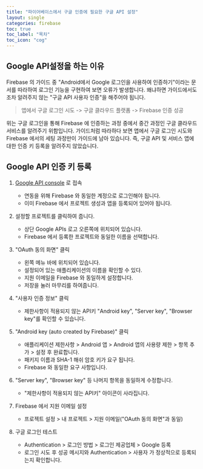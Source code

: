 ```yaml
---
title: "파이어베이스에서 구글 인증에 필요한 구글 API 설정"
layout: single
categories: firebase
toc: true
toc_label: "목차"
toc_icon: "cog"
---
```


## Google API설정을 하는 이유

Firebase 의 가이드 중 "Android에서 Google 로그인을 사용하여 인증하기"이라는 문서를 따라하여 로그인 기능을 구현하여 보면 오류가 발생합니다. 왜냐하면 가이드에서도 조차 알려주지 않는 "구글 API 사용자 인증"을 해주어야 됩니다.

> 앱에서 구글 로그인 시도 -> 구글 클라우드 플랫폼 -> Firebase 인증 성공

위는 구글 로그인을 통해 Firebase 에 인증하는 과정 중에서 중간 과정인 구글 클라우드 서비스를 알려주기 위함입니다. 가이드처럼 따라하다 보면 앱에서 구글 로그인 시도와 Firebase 에서의 세팅 과정만이 가이드에 남아 있습니다. 즉, 구글 API 및 서비스 앱에 대한 인증 키 등록을 알려주지 않았습니다.

## Google API 인증 키 등록
1. [Google API console](https://console.developers.google.com/ "(Google API console)") 로 접속
    * 연동을 위해 Firebase 와 동일한 계정으로 로그인해야 됩니다.
    * 이미 Firebase 에서 프로젝트 생성과 앱을 등록되어 있어야 됩니다.

2. 설정할 프로젝트를 클릭하여 줍니다.
    * 상단 Google APIs 로고 오른쪽에 위치되어 있습니다.
    * Firebase 에서 등록한 프로젝트와 동일한 이름을 선택합니다.

3. "OAuth 동의 화면" 클릭
    * 왼쪽 메뉴 바에 위치되어 있습니다.
    * 설정되어 있는 애플리케이션의 이름을 확인할 수 있다.
    * 지원 이메일을 Firebase 와 동일하게 설정합니다.
    * 저장을 눌러 마무리를 하여줍니다.

4. "사용자 인증 정보" 클릭
    * 제한사항이 적용되지 않는 API키 "Android key", "Server key", "Browser key"를 확인할 수 있습니다.

5. "Android key (auto created by Firebase)" 클릭
    * 애플리케이션 제한사항 > Android 앱 > Android 앱의 사용량 제한 > 항목 추가 > 설정 후 완료합니다.
    * 패키지 이름과 SHA-1 해쉬 암호 키가 요구 됩니다.
    * Firebase 와 동일한 요구 사항입니다.

6. "Server key", "Browser key" 등 나머지 항목을 동일하게 수정합니다.
    * "제한사항이 적용되지 않는 API키" 아이콘이 사라집니다.

7. Firebase 에서 지원 이메일 설정
    * 프로젝트 설정 > 내 프로젝트 > 지원 이메일("OAuth 동의 화면"과 동일)

8. 구글 로그인 테스트
    * Authentication > 로그인 방법 > 로그인 제공업체 > Google 등록
    * 로그인 시도 후 성공 메시지와 Authentication > 사용자 가 정상적으로 등록되는지 확인합니다.
